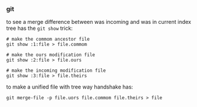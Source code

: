 ### git

to see a merge difference between was incoming and was in current index tree
has the `git show` trick:

```shell
# make the commom ancestor file
git show :1:file > file.commom

# make the ours modification file
git show :2:file > file.ours

# make the incoming modification file
git show :3:file > file.theirs
```

to make a unified file with tree way handshake has:

```shell
git merge-file -p file.uors file.commom file.theirs > file
```
